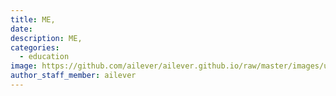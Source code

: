 ```yaml
---
title: ME, 
date:
description: ME, 
categories:
  - education
image: https://github.com/ailever/ailever.github.io/raw/master/images/unsplash/gray_Mechanics.png
author_staff_member: ailever
---
```


